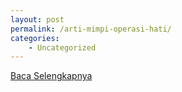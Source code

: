 ```yaml
---
layout: post
permalink: /arti-mimpi-operasi-hati/
categories:
    - Uncategorized
---
```


[Baca Selengkapnya](/05)
